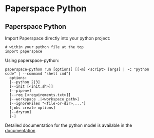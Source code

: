 # Paperspace Python

## Paperspace Python

Import Paperspace directly into your python project:

```text
# within your python file at the top
import paperspace
```

Using paperspace-python:

```text
paperspace-python run [options] [[-m] <script> [args] | -c "python code" | --command "shell cmd"]
  options:
  [--python 2|3]
  [--init [<init.sh>]]
  [--pipenv]
  [--req [<requirements.txt>]]
  [--workspace .|<workspace_path>]
  [--ignoreFiles "<file-or-dir>,..."]
  [jobs create options]
  [--dryrun]
  [-]
```

Detailed documentation for the python model is available in the [documentation](https://github.com/Paperspace/paperspace-python).



